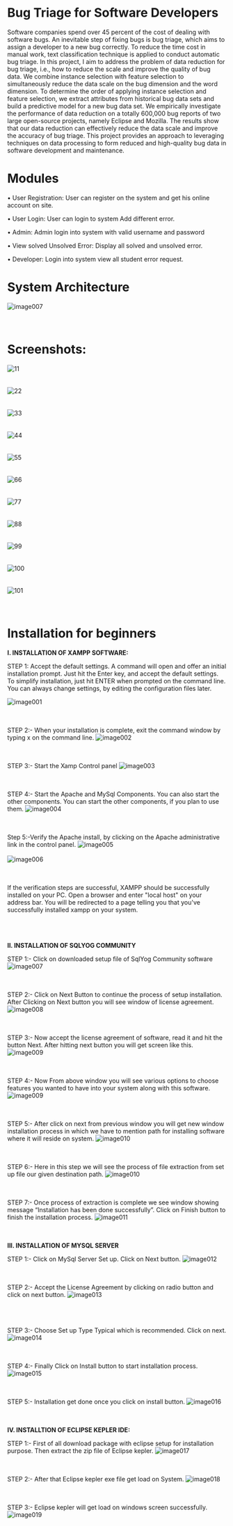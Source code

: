 # Bug Triage for Software Developers 
Software companies spend over 45 percent of the cost of dealing with software bugs. An inevitable step of fixing bugs is bug triage, which aims to assign a developer to a new bug correctly. To reduce the time cost in manual work, text classification technique is  applied to conduct automatic bug triage. In this project, I aim to address the problem of data reduction for bug triage, i.e., how to reduce the scale and improve the quality of bug data. We combine instance selection with feature selection to simultaneously reduce the data scale on the bug dimension and the word dimension. To determine the order of applying instance selection and feature selection, we extract attributes from historical bug data sets and build a predictive model for a new bug data set. We empirically investigate the performance of data reduction on a totally 600,000 bug reports of two large open-source projects, namely Eclipse and Mozilla. The results show that our data reduction can effectively reduce the data scale and improve the accuracy of bug triage. This project provides an approach to leveraging techniques on data processing to form reduced and high-quality bug data in software development and maintenance.

# Modules

•	User Registration: User can register on the system and get his online account on site.

•	User Login: User can login to system Add different error.

•	Admin: Admin login into system with valid username and password 

•	View solved Unsolved Error: Display all solved and unsolved error.

•	Developer: Login into system view all student error request.

# System Architecture
![image007](https://user-images.githubusercontent.com/29123936/74333576-3665fd00-4dbe-11ea-9d9c-4db366433a25.jpg)
<br/><br/><br/>


# Screenshots:
![11](https://user-images.githubusercontent.com/29123936/74334175-6e217480-4dbf-11ea-85c6-ef629abe7f4a.png)<br/><br/><br/>
![22](https://user-images.githubusercontent.com/29123936/74334178-6f52a180-4dbf-11ea-85da-9262b1e769ad.png)<br/><br/><br/>
![33](https://user-images.githubusercontent.com/29123936/74334182-7083ce80-4dbf-11ea-9289-f11ba92c70b5.png)<br/><br/><br/>
![44](https://user-images.githubusercontent.com/29123936/74334184-71b4fb80-4dbf-11ea-9a51-01ce24eeea99.png)<br/><br/><br/>
![55](https://user-images.githubusercontent.com/29123936/74334185-724d9200-4dbf-11ea-9f4f-c17ee85b8367.png)<br/><br/><br/>
![66](https://user-images.githubusercontent.com/29123936/74334190-737ebf00-4dbf-11ea-92aa-bcbb480f6a11.png)<br/><br/><br/>
![77](https://user-images.githubusercontent.com/29123936/74334192-74175580-4dbf-11ea-9e5b-5c81d54a6d1b.png)<br/><br/><br/>
![88](https://user-images.githubusercontent.com/29123936/74334196-74afec00-4dbf-11ea-931a-f62c7bc7ee3b.png)<br/><br/><br/>
![99](https://user-images.githubusercontent.com/29123936/74334199-75488280-4dbf-11ea-812a-38bd92459986.png)<br/><br/><br/>
![100](https://user-images.githubusercontent.com/29123936/74334201-75e11900-4dbf-11ea-9edc-e0359e3274d9.png)<br/><br/><br/>
![101](https://user-images.githubusercontent.com/29123936/74334202-7679af80-4dbf-11ea-8d14-af537193da86.png)<br/><br/><br/>


# Installation for beginners

<b>I. INSTALLATION OF XAMPP SOFTWARE: </b>

STEP 1: Accept the default settings. A command will open and offer an initial installation prompt. Just hit the Enter key, and accept the default settings. To simplify installation, just hit ENTER when prompted on the command line. You can always change settings, by editing the configuration files later.

![image001](https://user-images.githubusercontent.com/29123936/74317724-ec6f1e00-4da1-11ea-85cb-abbb34f375b8.png)
<br/><br/><br/>

STEP 2:- When your installation is complete, exit the command window by typing x on the command line.
![image002](https://user-images.githubusercontent.com/29123936/74317730-ee38e180-4da1-11ea-925b-f446c8b748c0.png)
<br/><br/><br/>

STEP 3:- Start the Xamp Control panel
![image003](https://user-images.githubusercontent.com/29123936/74317733-eed17800-4da1-11ea-8c2e-62bffd7cae38.png)
<br/><br/><br/>

STEP 4:- Start the Apache and MySql Components. You can also start the other components. You can start the other components, if you plan to use them.
![image004](https://user-images.githubusercontent.com/29123936/74317735-f002a500-4da1-11ea-962c-0e97ba5e5969.png)
<br/><br/><br/>

Step 5:-Verify the Apache install, by clicking on the Apache administrative link in the control panel.
![image005](https://user-images.githubusercontent.com/29123936/74317738-f133d200-4da1-11ea-8dd7-594582e1eec7.png)
<br/><br/>
![image006](https://user-images.githubusercontent.com/29123936/74317743-f1cc6880-4da1-11ea-9f46-459696e251e8.png)
<br/><br/><br/>

If the verification steps are successful, XAMPP should be successfully installed on your PC. Open a browser and enter "local host" on your address bar. You will be redirected to a page telling you that you've successfully installed xampp on your system.
<br/><br/><br/><br/>

<b>II. INSTALLATION OF SQLYOG COMMUNITY</b> 

STEP 1:- Click on downloaded setup file of SqlYog Community software
![image007](https://user-images.githubusercontent.com/29123936/74317745-f264ff00-4da1-11ea-9834-1c0aae2b3798.png)
<br/><br/><br/>

STEP 2:- Click on Next Button to continue the process of setup installation. After Clicking on Next button you will see window of license agreement.
![image008](https://user-images.githubusercontent.com/29123936/74317746-f2fd9580-4da1-11ea-973b-38169ed7a075.png)
<br/><br/><br/>

STEP 3:- Now accept the license agreement of software, read it and hit the button Next. After hitting next button you will get screen like this.
![image009](https://user-images.githubusercontent.com/29123936/74317749-f3962c00-4da1-11ea-93ff-02b3fdab1680.png)
<br/><br/><br/>

STEP 4:- Now From above window you will see various options to choose features you wanted to have into your system along with this software.
![image009](https://user-images.githubusercontent.com/29123936/74317749-f3962c00-4da1-11ea-93ff-02b3fdab1680.png)
<br/><br/><br/>


STEP 5:- After click on next from previous window you will get new window installation process in which we have to mention path for installing software where it will reside on system.
![image010](https://user-images.githubusercontent.com/29123936/74317750-f42ec280-4da1-11ea-8977-19e0f0f71bb2.png)
<br/><br/><br/>


STEP 6:- Here in this step we will see the process of file extraction from set up file our given destination path.
![image010](https://user-images.githubusercontent.com/29123936/74317750-f42ec280-4da1-11ea-8977-19e0f0f71bb2.png)
<br/><br/><br/>



STEP 7:- Once process of extraction is complete we see window showing message “Installation has been done successfully”. Click on Finish button to finish the installation process.
![image011](https://user-images.githubusercontent.com/29123936/74317752-f4c75900-4da1-11ea-9f4b-4103df3e3922.png)
<br/><br/><br/>



<b>III. INSTALLATION OF MYSQL SERVER </b>

STEP 1:- Click on MySql Server Set up. Click on Next button.
![image012](https://user-images.githubusercontent.com/29123936/74317754-f55fef80-4da1-11ea-915a-4816cb7fbf86.png)
<br/><br/><br/>


STEP 2:- Accept the License Agreement by clicking on radio button and click on next button.
![image013](https://user-images.githubusercontent.com/29123936/74317756-f6911c80-4da1-11ea-836b-d87dfbc34d95.png)
<br/><br/><br/></br>




STEP 3:- Choose Set up Type Typical which is recommended. Click on next.
![image014](https://user-images.githubusercontent.com/29123936/74317759-f7c24980-4da1-11ea-89f4-c0ccc2dd0449.png)
<br/><br/><br/>


STEP 4:- Finally Click on Install button to start installation process.
![image015](https://user-images.githubusercontent.com/29123936/74317760-f85ae000-4da1-11ea-949e-18034157db5a.png)
<br/><br/><br/>




STEP 5:- Installation get done once you click on install button.
![image016](https://user-images.githubusercontent.com/29123936/74317763-f8f37680-4da1-11ea-8777-3b9bcf2c1c0f.png)
<br/><br/><br/>

<b>IV. INSTALLTION OF ECLIPSE KEPLER IDE:</b>

STEP 1:- First of all download package with eclipse setup for installation purpose. Then extract the zip file of Eclipse kepler.
![image017](https://user-images.githubusercontent.com/29123936/74317765-fa24a380-4da1-11ea-889c-38d9c3957911.png)
<br/><br/><br/>

STEP 2:- After that Eclipse kepler exe file get load on System.
![image018](https://user-images.githubusercontent.com/29123936/74317767-fb55d080-4da1-11ea-9176-50e29554b56f.png)
<br/><br/><br/>

STEP 3:- Eclipse kepler will get load on windows screen successfully.
![image019](https://user-images.githubusercontent.com/29123936/74317789-014bb180-4da2-11ea-97a0-bcf1cc14a8c6.png)
<br/><br/><br/>

